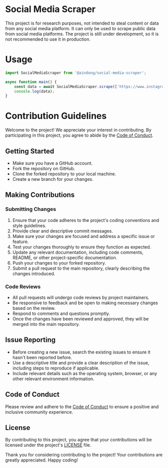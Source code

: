 # Social Media Scraper
This project is for research purposes, not intended to steal content or data from any social media platform. It can only be used to scrape public data from social media platforms. The project is still under development, so it is not recommended to use it in production.

# Usage
```typescript
import SocialMediaScraper from '@aindong/social-media-scraper';

async function main() {
    const data = await SocialMediaScraper.scrape(['https://www.instagram.com/mrnigelng/', 'https://www.tiktok.com/@mrnigelng']);
    console.log(data);
}
```

# Contribution Guidelines

Welcome to the project! We appreciate your interest in contributing. By participating in this project, you agree to abide by the [Code of Conduct](./CODE_OF_CONDUCT.md).

## Getting Started

- Make sure you have a GitHub account.
- Fork the repository on GitHub.
- Clone the forked repository to your local machine.
- Create a new branch for your changes.

## Making Contributions

### Submitting Changes

1. Ensure that your code adheres to the project's coding conventions and style guidelines.
2. Provide clear and descriptive commit messages.
3. Make sure your changes are focused and address a specific issue or feature.
4. Test your changes thoroughly to ensure they function as expected.
5. Update any relevant documentation, including code comments, README, or other project-specific documentation.
6. Push your changes to your forked repository.
7. Submit a pull request to the main repository, clearly describing the changes introduced.

### Code Reviews

- All pull requests will undergo code reviews by project maintainers.
- Be responsive to feedback and be open to making necessary changes based on the review.
- Respond to comments and questions promptly.
- Once the changes have been reviewed and approved, they will be merged into the main repository.

## Issue Reporting

- Before creating a new issue, search the existing issues to ensure it hasn't been reported before.
- Use a descriptive title and provide a clear description of the issue, including steps to reproduce if applicable.
- Include relevant details such as the operating system, browser, or any other relevant environment information.

## Code of Conduct

Please review and adhere to the [Code of Conduct](./CODE_OF_CONDUCT.md) to ensure a positive and inclusive community experience.

## License

By contributing to this project, you agree that your contributions will be licensed under the project's [LICENSE](./LICENSE) file.

Thank you for considering contributing to the project! Your contributions are greatly appreciated. Happy coding!

